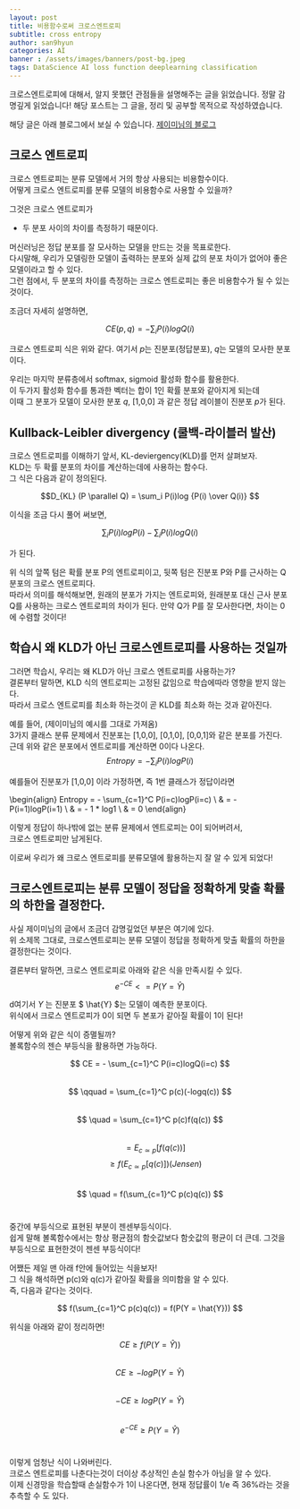 ```yaml
---
layout: post
title: 비용함수로써 크로스엔트로피
subtitle: cross entropy
author: san9hyun
categories: AI
banner : /assets/images/banners/post-bg.jpeg
tags: DataScience AI loss function deeplearning classification
---
```


크로스엔트로피에 대해서, 알지 못했던 관점들을 설명해주는 글을 읽었습니다.
정말 감명깊게 읽었습니다! 
해당 포스트는 그 글을, 정리 및 공부할 목적으로 작성하였습니다.

해당 글은 아래 블로그에서 보실 수 있습니다.
[제이미님의 블로그](https://theeluwin.postype.com/post/6080524) 


## 크로스 엔트로피

크로스 엔트로피는 분류 모델에서 거의 항상 사용되는 비용함수이다.<br>
어떻게 크로스 엔트로피를 분류 모델의 비용함수로 사용할 수 있을까?<br>

그것은 크로스 엔트로피가
- 두 분포 사이의 차이를 측정하기 때문이다.

머신러닝은 정답 분포를 잘 모사하는 모델을 만드는 것을 목표로한다.<br> 
다시말해, 우리가 모델링한 모델이 출력하는 분포와 실제 값의 분포 차이가 없어야 좋은 모델이라고 할 수 있다. <br> 
그런 점에서, 두 분포의 차이를 측정하는 크로스 엔트로피는 좋은 비용함수가 될 수 있는 것이다.<br> 

조금더 자세히 설명하면, <br>

$$ CE(p,q) = -\sum_i P(i)logQ(i) $$

크로스 엔트로피 식은 위와 같다. 여기서 $p$는 진분포(정답분포), $q$는 모델의 모사한 분포이다. <br> 

우리는 마지막 분류층에서 softmax, sigmoid 활성화 함수를 활용한다. <br>
이 두가지 활성화 함수를 통과한 벡터는 합이 1인 확률 분포와 같아지게 되는데<br>
이때 그 분포가 모델이 모사한 분포 $q$, [1,0,0] 과 같은 정답 레이블이 진분포 $p$가 된다.<br>


## Kullback-Leibler divergency (쿨백-라이블러 발산)

크로스 엔트로피를 이해하기 앞서, KL-deviergency(KLD)를 먼저 살펴보자.<br>
KLD는 두 확률 분포의 차이를 계산하는데에 사용하는 함수다. <br>
그 식은 다음과 같이 정의된다.<br>

$$D_{KL} (P \parallel Q) = \sum_i P(i)log {P(i) \over Q(i)} $$

이식을 조금 다시 풀어 써보면,<br>

$$  \sum_i P(i)logP(i)  - \sum_i P(i)logQ(i) $$

가 된다. <br>

위 식의 앞쪽 텀은 확률 분포 P의 엔트로피이고, 뒷쪽 텀은 진분포 P와 P를 근사하는 Q분포의 크로스 엔트로피다.<br>
따라서 의미를 해석해보면, 원래의 분포가 가지는 엔트로피와, 원래분포 대신 근사 분포 Q를 사용하는 크로스 엔트로피의 차이가 된다.
만약 Q가 P를 잘 모사한다면, 차이는 0에 수렴할 것이다!

## 학습시 왜 KLD가 아닌 크로스엔트로피를 사용하는 것일까

그러면 학습시, 우리는 왜 KLD가 아닌 크로스 엔트로피를 사용하는가?<br>
결론부터 말하면, KLD 식의 엔트로피는 고정된 값임으로 학습에따라 영향을 받지 않는다.<br>
따라서 크로스 엔트로피를 최소화 하는것이 곧 KLD를 최소화 하는 것과 같아진다.<br>

예를 들어, (제이미님의 예시를 그대로 가져옴) <br>
3가지 클래스 분류 문제에서 진분포는 [1,0,0], [0,1,0], [0,0,1]와 같은 분포를 가진다.<br>
근데 위와 같은 분포에서 엔트로피를 계산하면 0이다 나온다.<br>
$$ Entropy = -\sum_i P(i)logP(i) $$ 

예를들어 진분포가 [1,0,0] 이라 가정하면, 즉 1번 클래스가 정답이라면
  

 \begin{align}
Entropy = - \sum_{c=1}^C P(i=c)logP(i=c) \\
 & = - P(i=1)logP(i=1) \\
 & = - 1 * log1 \\
 & = 0
 \end{align}
 

이렇게 정답이 하나밖에 없는 분류 뮨제에서 엔트로피는 0이 되어버려서, <br>
크로스 엔트로피만 남게된다.

이로써 우리가 왜 크로스 엔트로피를 분류모델에 활용하는지 잘 알 수 있게 되었다!

## 크로스엔트로피는 분류 모델이 정답을 정확하게 맞출 확률의 하한을 결정한다.

사실 제이미님의 글에서 조금더 감명깊었던 부분은 여기에 있다.<br>
위 소제목 그대로, 크로스엔트로피는 분류 모델이 정답을 정확하게 맞출 확률의 하한을 결정한다는 것이다.<br>

결론부터 말하면, 크로스 엔트로피로 아래와 같은 식을 만족시킬 수 있다.<br>
$$ e^{-CE} <= P(Y = \hat{Y}) $$

d여기서 $Y$ 는 진분포  $ \hat{Y} $는 모델이 예측한 분포이다.<br>
위식에서 크로스 엔트로피가 0이 되면 두 본포가 같아질 확률이 1이 된다!

어떻게 위와 같은 식이 증멸될까?<br>
볼록함수의 젠슨 부등식을 활용하면 가능하다.

$$ CE     = - \sum_{c=1}^C P(i=c)logQ(i=c) $$      <br>
$$ \qquad = \sum_{c=1}^C p(c)(-logq(c)) $$     <br>
$$ \quad  =  \sum_{c=1}^C p(c)f(q(c)) $$        <br>
$$ \quad  =  E_{c \simeq p}[f(q(c))] $$
$$ \quad \ge  f(E_{c \simeq p}[q(c)])   (Jensen) $$   <br>
$$ \quad  =  f(\sum_{c=1}^C p(c)q(c))   $$      <br>

중간에 부등식으로 표현된 부분이 젠센부등식이다.<br>
쉽게 말해 볼록함수에서는 항상 평균점의 함숫값보다 함숫값의 평균이 더 큰데. 그것을 부등식으로 표현한것이 젠센 부등식이다!

어쨌든 제일 맨 아래 f안에 들어있는 식을보자!<br>
그 식을 해석하면 p(c)와 q(c)가 같아질 확률을 의미함을 알 수 있다.<br>
즉, 다음과 같다는 것이다.<br>

$$ f(\sum_{c=1}^C p(c)q(c)) = f(P(Y = \hat{Y})) $$ 

위식을 아래와 같이 정리하면! <br>

$$ CE  \ge f(P(Y = \hat{Y})) $$     <br>
$$ CE  \ge -logP(Y = \hat{Y}) $$    <br>
$$ -CE \ge logP(Y = \hat{Y}) $$     <br>
$$ e^{-CE} \ge P(Y = \hat{Y}) $$    <br>

이렇게 엄청난 식이 나와버린다.<br>
크로스 엔트로피를 나춘다는것이 더이상 추상적인 손실 함수가 아님을 알 수 있다.<br>
이제 신경망을 학습할때 손실함수가 1이 나온다면, 현재 정답률이 1/e 즉 36%라는 것을 추측할 수 도 있다.

